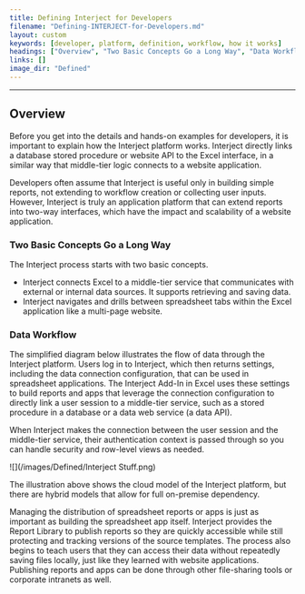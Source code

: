 ```yaml
---
title: Defining Interject for Developers
filename: "Defining-INTERJECT-for-Developers.md"
layout: custom
keywords: [developer, platform, definition, workflow, how it works]
headings: ["Overview", "Two Basic Concepts Go a Long Way", "Data Workflow"]
links: []
image_dir: "Defined"
---
```

* * *

## Overview

Before you get into the details and hands-on examples for developers, it is important to explain how the Interject platform works. Interject directly links a database stored procedure or website API to the Excel interface, in a similar way that middle-tier logic connects to a website application.

Developers often assume that Interject is useful only in building simple reports, not extending to workflow creation or collecting user inputs. However, Interject is truly an application platform that can extend reports into two-way interfaces, which have the impact and scalability of a website application.

### Two Basic Concepts Go a Long Way

The Interject process starts with two basic concepts.

* Interject connects Excel to a middle-tier service that communicates with external or internal data sources. It supports retrieving and saving data.
* Interject navigates and drills between spreadsheet tabs within the Excel application like a multi-page website.

### Data Workflow

The simplified diagram below illustrates the flow of data through the Interject platform. Users log in to Interject, which then returns settings, including the data connection configuration, that can be used in spreadsheet applications. The Interject Add-In in Excel uses these settings to build reports and apps that leverage the connection configuration to directly link a user session to a middle-tier service, such as a stored procedure in a database or a data web service (a data API).

When Interject makes the connection between the user session and the middle-tier service, their authentication context is passed through so you can handle security and row-level views as needed.

![](/images/Defined/Interject Stuff.png)
<br>

The illustration above shows the cloud model of the Interject platform, but there are hybrid models that allow for full on-premise dependency.

Managing the distribution of spreadsheet reports or apps is just as important as building the spreadsheet app itself. Interject provides the Report Library to publish reports so they are quickly accessible while still protecting and tracking versions of the source templates. The process also begins to teach users that they can access their data without repeatedly saving files locally, just like they learned with website applications. Publishing reports and apps can be done through other file-sharing tools or corporate intranets as well.
